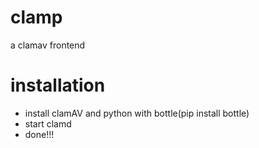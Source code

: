 # clamp
a clamav frontend

# installation
* install clamAV and python with bottle(pip install bottle)
* start clamd
* done!!!